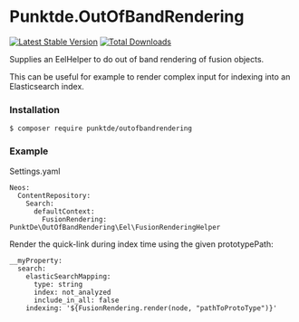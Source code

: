 # Punktde.OutOfBandRendering

[![Latest Stable Version](https://poser.pugx.org/punktde/outofbandrendering/v/stable)](https://packagist.org/packages/punktde/outofbandrendering) [![Total Downloads](https://poser.pugx.org/punktde/outofbandrendering/downloads)](https://packagist.org/packages/punktde/outofbandrendering)

Supplies an EelHelper to do out of band rendering of fusion objects.

This can be useful for example to render complex input for indexing into an Elasticsearch index. 

### Installation

```
$ composer require punktde/outofbandrendering
```

### Example

Settings.yaml

    Neos:
      ContentRepository:
        Search:
          defaultContext:
            FusionRendering: PunktDe\OutOfBandRendering\Eel\FusionRenderingHelper


Render the quick-link during index time using the given prototypePath:

    __myProperty:
      search:
        elasticSearchMapping:
          type: string
          index: not_analyzed
          include_in_all: false
        indexing: '${FusionRendering.render(node, "pathToProtoType")}'
